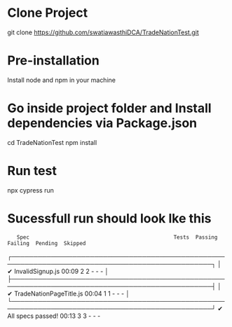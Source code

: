 # Clone Project
git clone https://github.com/swatiawasthiDCA/TradeNationTest.git

# Pre-installation
Install node and npm in your machine

# Go inside project folder and Install dependencies via Package.json  
cd TradeNationTest
npm install 

# Run test 
npx cypress run

# Sucessfull run should look lke this 
       Spec                                              Tests  Passing  Failing  Pending  Skipped  
  ┌────────────────────────────────────────────────────────────────────────────────────────────────┐
  │ ✔  InvalidSignup.js                         00:09        2        2        -        -        - │
  ├────────────────────────────────────────────────────────────────────────────────────────────────┤
  │ ✔  TradeNationPageTitle.js                  00:04        1        1        -        -        - │
  └────────────────────────────────────────────────────────────────────────────────────────────────┘
    ✔  All specs passed!                        00:13        3        3        -        -        -  
